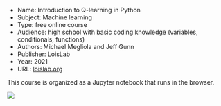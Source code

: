 * Name: Introduction to Q-learning in Python
* Subject: Machine learning
* Type: free online course
* Audience: high school with basic coding knowledge (variables, conditionals, functions)
* Authors: Michael Megliola and Jeff Gunn
* Publisher: LoisLab
* Year: 2021
* URL: [loislab.org](https://loislab.org)

This course is organized as a Jupyter notebook that runs in the browser.


![](https://github.com/touretzkyds/ai4k12/raw/master/images/Loislab-graphic.png)
